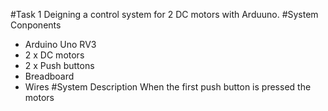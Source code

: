 #Task 1
Deigning a control system for 2 DC motors with Arduuno.
#System Conponents
- Arduino Uno RV3
- 2 x DC motors
- 2 x Push buttons
- Breadboard
- Wires
#System Description
When the first push button is pressed the motors
